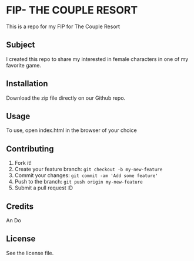 # FIP- THE COUPLE RESORT

This is a repo for my FIP for The Couple Resort

## Subject

I created this repo to share my interested in female characters in one of my favorite game.

## Installation

Download the zip file directly on our Github repo.

## Usage

To use, open index.html in the browser of your choice

## Contributing

1. Fork it!
2. Create your feature branch: `git checkout -b my-new-feature`
3. Commit your changes: `git commit -am 'Add some feature'`
4. Push to the branch: `git push origin my-new-feature`
5. Submit a pull request :D

## Credits

An Do

## License

See the license file.
